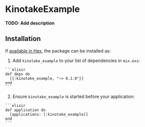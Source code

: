 # KinotakeExample

**TODO: Add description**

## Installation

If [available in Hex](https://hex.pm/docs/publish), the package can be installed as:

  1. Add `kinotake_example` to your list of dependencies in `mix.exs`:

    ```elixir
    def deps do
      [{:kinotake_example, "~> 0.1.0"}]
    end
    ```

  2. Ensure `kinotake_example` is started before your application:

    ```elixir
    def application do
      [applications: [:kinotake_example]]
    end
    ```

